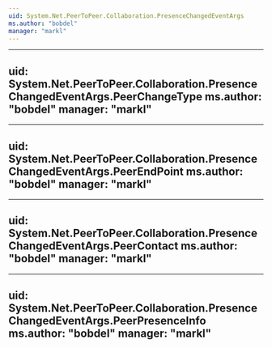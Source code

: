 ```yaml
---
uid: System.Net.PeerToPeer.Collaboration.PresenceChangedEventArgs
ms.author: "bobdel"
manager: "markl"
---
```


---
uid: System.Net.PeerToPeer.Collaboration.PresenceChangedEventArgs.PeerChangeType
ms.author: "bobdel"
manager: "markl"
---

---
uid: System.Net.PeerToPeer.Collaboration.PresenceChangedEventArgs.PeerEndPoint
ms.author: "bobdel"
manager: "markl"
---

---
uid: System.Net.PeerToPeer.Collaboration.PresenceChangedEventArgs.PeerContact
ms.author: "bobdel"
manager: "markl"
---

---
uid: System.Net.PeerToPeer.Collaboration.PresenceChangedEventArgs.PeerPresenceInfo
ms.author: "bobdel"
manager: "markl"
---
